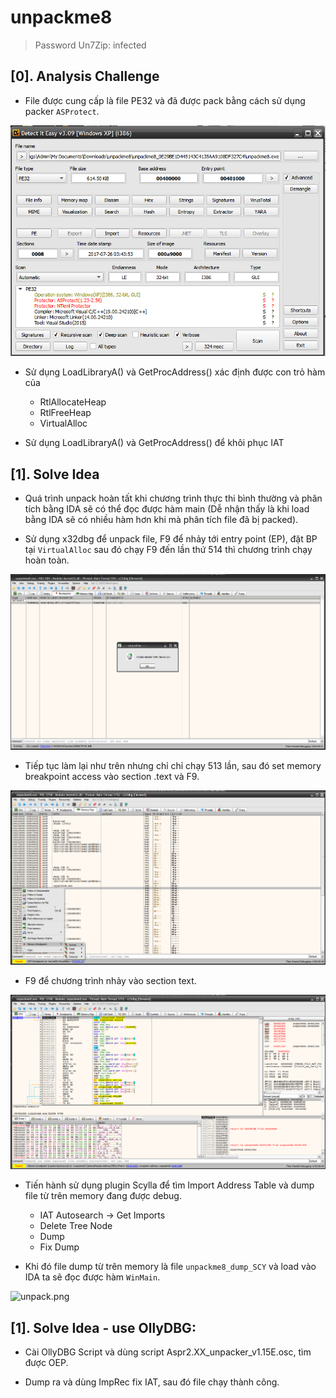 # unpackme8

> Password Un7Zip: infected

## [0]. Analysis Challenge

- File được cung cấp là file PE32 và đã được pack bằng cách sử dụng packer `ASProtect`.

![detectItEasy.png](./images/detectItEasy.png)

- Sử dụng LoadLibraryA() và GetProcAddress() xác định được con trỏ hàm của

  - RtlAllocateHeap
  - RtlFreeHeap
  - VirtualAlloc

- Sử dụng LoadLibraryA() và GetProcAddress() để khôi phục IAT

## [1]. Solve Idea

- Quá trình unpack hoàn tất khi chương trình thực thi bình thường và phân tích bằng IDA sẽ có thể đọc được hàm main (Dễ nhận thấy là khi load bằng IDA sẽ có nhiều hàm hơn khi mà phân tích file đã bị packed).

- Sử dụng x32dbg để unpack file, F9 để nhảy tới entry point (EP), đặt BP tại `VirtualAlloc` sau đó chạy F9 đến lần thứ 514 thì chương trình chạy hoàn toàn.

![1-run.png](./images/1-run.png)

- Tiếp tục làm lại như trên nhưng chỉ chỉ chạy 513 lần, sau đó set memory breakpoint access vào section .text và F9.

![1-bp.png](./images/1-bp.png)

- F9 để chương trình nhảy vào section text.

![1-oep.png](./images/1-oep.png)

- Tiến hành sử dụng plugin Scylla để tìm Import Address Table và dump file từ trên memory đang được debug.

  - IAT Autosearch -> Get Imports
  - Delete Tree Node
  - Dump
  - Fix Dump

- Khi đó file dump từ trên memory là file `unpackme8_dump_SCY` và load vào IDA ta sẽ đọc được hàm `WinMain`.

![unpack.png](./images/unpack.png)

## [1]. Solve Idea - use OllyDBG:

- Cài OllyDBG Script và dùng script Aspr2.XX_unpacker_v1.15E.osc, tìm được OEP.

- Dump ra và dùng ImpRec fix IAT, sau đó file chạy thành công.

